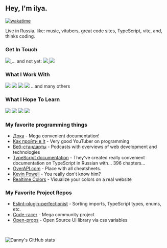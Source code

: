 ## Hey, I'm ilya. 
[![wakatime](https://wakatime.com/badge/user/40ddaa60-5640-4cbb-8970-cceddbc65e82.svg)](https://wakatime.com/@40ddaa60-5640-4cbb-8970-cceddbc65e82)

Live in Russia. like: music, vitubers, great code sites, TypeScript, vite, and, thinks coding.

### Get In Touch
<a href="mailto:zateev.connects@gmail.com">
  <img src="https://img.shields.io/badge/Gmail-D14836?style=for-the-badge&logo=gmail&logoColor=white">
</a>
... and not yet:
<a href="https://www.linkedin.com/in/">
  <img src="https://img.shields.io/badge/LinkedIn-gray?style=for-the-badge&logo=linkedin&logoColor=#343541">
</a>
<a href="https://www.youtube.com/watch?v=dQw4w9WgXcQ">
  <img src="https://img.shields.io/badge/portfolio-gray?style=for-the-badge&logo=dev.to&logoColor=#343541">
</a>

### What I Work With
[<img src="https://img.shields.io/badge/TypeScript-3178C6?style=for-the-badge&logo=typescript&logoColor=white">](https://www.typescriptlang.org)
[<img src="https://img.shields.io/badge/React-20232A?style=for-the-badge&logo=react&logoColor=61DAFB">](https://react.dev)
[<img src="https://img.shields.io/badge/HTML5-E34F26?style=for-the-badge&logo=html5&logoColor=white">](https://doka.guide/html/)
<img src="https://img.shields.io/badge/SCSS-d33345?style=for-the-badge&logo=sass&logoColor=fff">
...and many others

### What I Hope To Learn
[<img src="https://img.shields.io/badge/japan-日本語-ff0000?style=for-the-badge&logoColor=white">](https://www.kanshudo.com/)
[<img src="https://img.shields.io/badge/UI-UX-212121?style=for-the-badge&logo=appveyor">](https://www.youtube.com/@juxtopposed)
[<img src="https://img.shields.io/badge/PWA-77c4ff?style=for-the-badge&logo=google-chrome">](https://www.youtube.com/watch?v=sFsRylCQblw)
[<img src="https://img.shields.io/badge/LeetCode-blueviolet?style=for-the-badge&link=https%3A%2F%2Fleetcode.com%2F&link=https%3A%2F%2Fneetcode.io%2Froadmap">](https://neetcode.io/roadmap)

### My favorite programming things
* [Дока](https://doka.guide) - Mega convenient documentation!
* [Как пройти в It](https://www.youtube.com/@it2138) - Very good YouTuber on programming
* [Веб-стандарты](https://web-standards.ru) - Podcasts with overviews of web development and technologies
* [TypeScript documentation](https://typescript-definitive-guide.ru) - They've created really convenient documentation on TypeScript in Russian with... 396 chapters...
* [OverAPI.com](https://overapi.com) - Place with all cheatsheets.
* [Kevin Powell](https://www.youtube.com/@KevinPowell) - You really don't know him?
* [Realtime Colors](https://realtimecolors.com/) - Visualize your colors on a real website

### My Favorite Project Repos
* <a href="https://github.com/azat-io/eslint-plugin-perfectionist">Eslint-plugin-perfectionist</a> - Sorting imports, TypeScript types, enums, etc.
* <a href="https://github.com/webdevcody/code-racer">Code-racer</a> - Mega community project
* <a href="https://github.com/argyleink/open-props">Open-props</a> - Open Source UI library via css variables
<br>

![Danny's GitHub stats](https://github-readme-stats.vercel.app/api?username=ilyaBaksonyan&show_icons=true&theme=dark)
